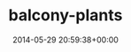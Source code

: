 ---
title:		"balcony-plants"
mediatype:		"upload"
description:		"TBC"
date:		"2014-05-29 20:59:38+00:00"
album:		"nature"
filename:		"balcony-plants.md"
series:		""
cl_public_id:		"nature/balcony-plants"
cl_version:		1497005030
format:		"tiff"
bytes:		4712332
width:		2158
height:		1440
exposure_mode:		"Auto"
program:		"Aperture-priority AE"
aperture:		"2.0"
focal_length:		"50.0 mm"
iso:		"200"
shutter_speed:		"1/125"
metering:		"Multi-segment"
flash:		"Off, Did not fire"
white_balance:		"Custom"
colour_temp:		"7100"
has_crop:		"false"
orientation:		"Horizontal (normal)"
camera_model:		"NIKON D800"
lens_info:		"0mm f/0"
artist:		"No artist info"
x_resolution:		"300"
y_resolution:		"300"
---
